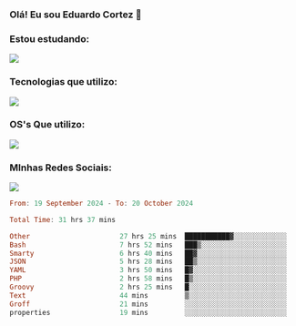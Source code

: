 ### Olá! Eu sou Eduardo Cortez 🤙


### Estou estudando: 

<p align="left">
  <a href="https://skillicons.dev">
    <img src="https://skillicons.dev/icons?i=kubernetes,terraform" />
  </a>
</p>

### Tecnologias que utilizo: 

<p align="left">
  <a href="https://skillicons.dev">
    <img src="https://skillicons.dev/icons?i=docker,mysql,postgres,git,aws,bash,jenkins,figma,grafana,nginx,notion,prometheus" />
  </a>
</p>

### OS's Que utilizo:

<p align="left">
  <a href="https://skillicons.dev">
    <img src="https://skillicons.dev/icons?i=linux,debian,ubuntu,apple,windows" />
  </a>
</p>

### MInhas Redes Sociais:

<p align="left">
  <a href="https://skillicons.dev">
    <img src="https://skillicons.dev/icons?i=linkedin,github" />
  </a>
</p>

<!--START_SECTION:waka-->

```haskell
From: 19 September 2024 - To: 20 October 2024

Total Time: 31 hrs 37 mins

Other                      27 hrs 25 mins  ███████████▓░░░░░░░░░░░░░   46.44 %
Bash                       7 hrs 52 mins   ███▒░░░░░░░░░░░░░░░░░░░░░   13.35 %
Smarty                     6 hrs 40 mins   ██▓░░░░░░░░░░░░░░░░░░░░░░   11.31 %
JSON                       5 hrs 28 mins   ██▒░░░░░░░░░░░░░░░░░░░░░░   09.27 %
YAML                       3 hrs 50 mins   █▓░░░░░░░░░░░░░░░░░░░░░░░   06.50 %
PHP                        2 hrs 58 mins   █▒░░░░░░░░░░░░░░░░░░░░░░░   05.04 %
Groovy                     2 hrs 25 mins   █░░░░░░░░░░░░░░░░░░░░░░░░   04.10 %
Text                       44 mins         ▒░░░░░░░░░░░░░░░░░░░░░░░░   01.26 %
Groff                      21 mins         ░░░░░░░░░░░░░░░░░░░░░░░░░   00.62 %
properties                 19 mins         ░░░░░░░░░░░░░░░░░░░░░░░░░   00.56 %
```

<!--END_SECTION:waka-->
